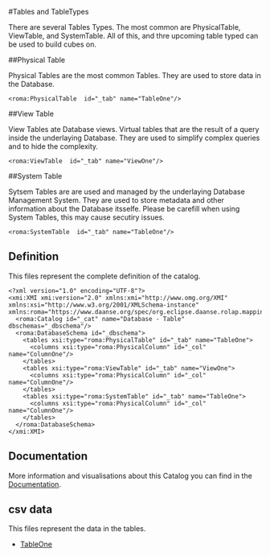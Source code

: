 #Tables and TableTypes

There are several Tables Types. The most common are PhysicalTable, ViewTable, and SystemTable. All of this, and thre upcoming table typed can be used to build cubes on.


##Physical Table

Physical Tables are the most common Tables.  They are used to store data in the Database.


```xmi
<roma:PhysicalTable  id="_tab" name="TableOne"/>

```

##View Table

View Tables ate Database views. Virtual tables that are the result of a query inside the underlaying Database. They are used to simplify complex queries and to hide the complexity.


```xmi
<roma:ViewTable  id="_tab" name="ViewOne"/>

```

##System Table

Sytsem Tables are are used and managed by the underlaying Database Management System. They are used to store metadata and other information about the Database itsselfe. Please be carefill when using System Tables, this may cause secutiry issues.


```xmi
<roma:SystemTable  id="_tab" name="TableOne"/>

```


## Definition

This files represent the complete definition of the catalog.

```xmi
<?xml version="1.0" encoding="UTF-8"?>
<xmi:XMI xmi:version="2.0" xmlns:xmi="http://www.omg.org/XMI" xmlns:xsi="http://www.w3.org/2001/XMLSchema-instance" xmlns:roma="https://www.daanse.org/spec/org.eclipse.daanse.rolap.mapping">
  <roma:Catalog id="_cat" name="Database - Table" dbschemas="_dbschema"/>
  <roma:DatabaseSchema id="_dbschema">
    <tables xsi:type="roma:PhysicalTable" id="_tab" name="TableOne">
      <columns xsi:type="roma:PhysicalColumn" id="_col" name="ColumnOne"/>
    </tables>
    <tables xsi:type="roma:ViewTable" id="_tab" name="ViewOne">
      <columns xsi:type="roma:PhysicalColumn" id="_col" name="ColumnOne"/>
    </tables>
    <tables xsi:type="roma:SystemTable" id="_tab" name="TableOne">
      <columns xsi:type="roma:PhysicalColumn" id="_col" name="ColumnOne"/>
    </tables>
  </roma:DatabaseSchema>
</xmi:XMI>

```
## Documentation

More information and visualisations about this Catalog you can find in the [Documentation](./DOCUMENTATION.MD).

## csv data


This files represent the data in the tables.

- [TableOne](./data/TableOne.csv)

